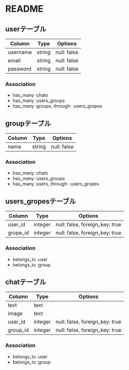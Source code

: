 # README

## userテーブル
|Column|Type|Options|
|------|----|-------|
|username|string|null: false|
|email|string|null: false|
|password|string|null: false|
### Association
- has_many :chats
- has_many :users_groups
- has_many :groups,  through:  :users_gropes

## groupテーブル
|Column|Type|Options|
|------|----|-------|
|name|string|null: false|
### Association
- has_many :chats
- has_many :users_groups
- has_many :users,  through:  :users_gropes

## users_gropesテーブル
|Column|Type|Options|
|------|----|-------|
|user_id|integer|null: false, foreign_key: true|
|grope_id|integer|null: false, foreign_key: true|
### Association
- belongs_to :user
- belongs_to :group

## chatテーブル
|Column|Type|Options|
|------|----|-------|
|text|text||
|image|text||
|user_id|integer|null: false, foreign_key: true|
|group_id|integer|null: false, foreign_key: true|
### Association
- belongs_to :user
- belongs_to :group